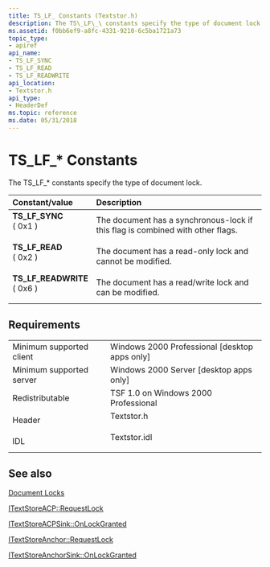 ```yaml
---
title: TS_LF_ Constants (Textstor.h)
description: The TS\_LF\_\ constants specify the type of document lock.
ms.assetid: f0bb6ef9-a8fc-4331-9210-6c5ba1721a73
topic_type:
- apiref
api_name:
- TS_LF_SYNC
- TS_LF_READ
- TS_LF_READWRITE
api_location:
- Textstor.h
api_type:
- HeaderDef
ms.topic: reference
ms.date: 05/31/2018
---
```


# TS\_LF\_\* Constants

The TS\_LF\_\* constants specify the type of document lock.



| Constant/value                                                                                                                                                                                                                    | Description                                                                               |
|:----------------------------------------------------------------------------------------------------------------------------------------------------------------------------------------------------------------------------------|:------------------------------------------------------------------------------------------|
| <span id="TS_LF_SYNC"></span><span id="ts_lf_sync"></span><dl> <dt>**TS\_LF\_SYNC**</dt> <dt>( 0x1 )</dt> </dl>                | The document has a synchronous-lock if this flag is combined with other flags.<br/> |
| <span id="TS_LF_READ"></span><span id="ts_lf_read"></span><dl> <dt>**TS\_LF\_READ**</dt> <dt>( 0x2 )</dt> </dl>                | The document has a read-only lock and cannot be modified.<br/>                      |
| <span id="TS_LF_READWRITE"></span><span id="ts_lf_readwrite"></span><dl> <dt>**TS\_LF\_READWRITE**</dt> <dt>( 0x6 )</dt> </dl> | The document has a read/write lock and can be modified.<br/>                        |



## Requirements



|                                     |                                                                                         |
|-------------------------------------|-----------------------------------------------------------------------------------------|
| Minimum supported client<br/> | Windows 2000 Professional \[desktop apps only\]<br/>                              |
| Minimum supported server<br/> | Windows 2000 Server \[desktop apps only\]<br/>                                    |
| Redistributable<br/>          | TSF 1.0 on Windows 2000 Professional<br/>                                         |
| Header<br/>                   | <dl> <dt>Textstor.h</dt> </dl>   |
| IDL<br/>                      | <dl> <dt>Textstor.idl</dt> </dl> |



## See also

<dl> <dt>

[Document Locks](document-locks.md)
</dt> <dt>

[ITextStoreACP::RequestLock](/windows/desktop/api/Textstor/nf-textstor-itextstoreacp-requestlock)
</dt> <dt>

[ITextStoreACPSink::OnLockGranted](/windows/desktop/api/Textstor/nf-textstor-itextstoreacpsink-onlockgranted)
</dt> <dt>

[ITextStoreAnchor::RequestLock](/windows/desktop/api/Textstor/nf-textstor-itextstoreanchor-requestlock)
</dt> <dt>

[ITextStoreAnchorSink::OnLockGranted](/windows/desktop/api/Textstor/nf-textstor-itextstoreanchorsink-onlockgranted)
</dt> </dl>

 

 





